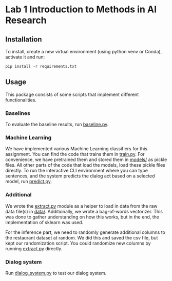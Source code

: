 # Lab 1 Introduction to Methods in AI Research

## Installation

To install, create a new virtual environment (using python venv or Conda), activate it and run:

```
pip install -r requirements.txt
```

## Usage

This package consists of some scripts that implement different functionalities.

### Baselines

To evaluate the baseline results, run [baseline.py](baseline.py).

### Machine Learning

We have implemented various Machine Learning classifiers for this assignment.
You can find the code that trains them in [train.py](train.py).
For convenience, we have pretrained them and stored them in [models/](models/) as pickle files.
All other parts of the code that load the models, load these pickle files directly.
To run the interactive CLI environment where you can type sentences, and the system predicts the dialog act based on a selected model, run [predict.py](predict.py).

### Additional

We wrote the [extract.py](extract.py) module as a helper to load in data from the raw data file(s) in [data/](data/).
Additionally, we wrote a bag-of-words vectorizer. This was done to gather understanding on how this works, but in the end, the implementation of sklearn was used.

For the inference part, we need to randomly generate additional columns to the restaurant dataset at random. We did this and saved the csv file, but kept our randomization script.
You could randomize new columns by running [extract.py](extract.py) directly.

### Dialog system

Run [dialog_system.py](dialog_system.py) to test our dialog system.
